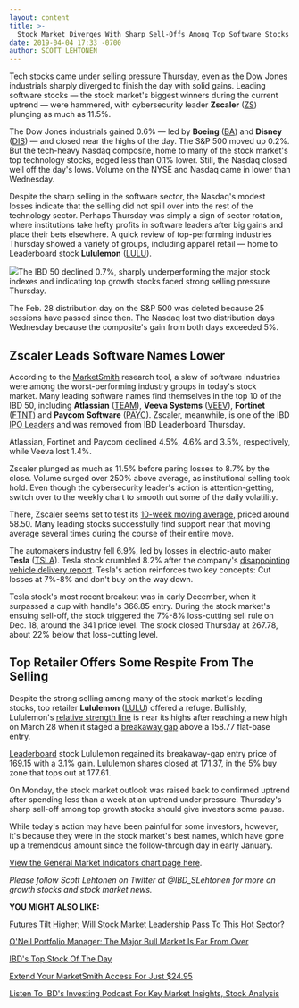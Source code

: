 ```yaml
---
layout: content
title: >-
  Stock Market Diverges With Sharp Sell-Offs Among Top Software Stocks
date: 2019-04-04 17:33 -0700
author: SCOTT LEHTONEN
---
```






Tech stocks came under selling pressure Thursday, even as the Dow Jones industrials sharply diverged to finish the day with solid gains. Leading software stocks — the stock market's biggest winners during the current uptrend — were hammered, with cybersecurity leader **Zscaler** ([ZS](https://research.investors.com/quote.aspx?symbol=ZS)) plunging as much as 11.5%.




The Dow Jones industrials gained 0.6% — led by **Boeing** ([BA](https://research.investors.com/quote.aspx?symbol=BA)) and **Disney** ([DIS](https://research.investors.com/quote.aspx?symbol=DIS)) — and closed near the highs of the day. The S&P 500 moved up 0.2%. But the tech-heavy Nasdaq composite, home to many of the stock market's top technology stocks, edged less than 0.1% lower. Still, the Nasdaq closed well off the day's lows. Volume on the NYSE and Nasdaq came in lower than Wednesday.


Despite the sharp selling in the software sector, the Nasdaq's modest losses indicate that the selling did not spill over into the rest of the technology sector. Perhaps Thursday was simply a sign of sector rotation, where institutions take hefty profits in software leaders after big gains and place their bets elsewhere. A quick review of top-performing industries Thursday showed a variety of groups, including apparel retail — home to Leaderboard stock **Lululemon** ([LULU](https://research.investors.com/quote.aspx?symbol=LULU)).


![](https://www.investors.com/wp-content/uploads/2019/04/MP040419-250x300.jpg)The IBD 50 declined 0.7%, sharply underperforming the major stock indexes and indicating top growth stocks faced strong selling pressure Thursday.


The Feb. 28 distribution day on the S&P 500 was deleted because 25 sessions have passed since then. The Nasdaq lost two distribution days Wednesday because the composite's gain from both days exceeded 5%.


Zscaler Leads Software Names Lower
----------------------------------


According to the [MarketSmith](https://marketsmith.investors.com/) research tool, a slew of software industries were among the worst-performing industry groups in today's stock market. Many leading software names find themselves in the top 10 of the IBD 50, including **Atlassian** ([TEAM](https://research.investors.com/quote.aspx?symbol=TEAM)), **Veeva Systems** ([VEEV](https://research.investors.com/quote.aspx?symbol=VEEV)), **Fortinet** ([FTNT](https://research.investors.com/quote.aspx?symbol=FTNT)) and **Paycom** **Software** ([PAYC](https://research.investors.com/quote.aspx?symbol=PAYC)). Zscaler, meanwhile, is one of the IBD [IPO Leaders](https://research.investors.com/stock-lists/ipo-leaders/) and was removed from IBD Leaderboard Thursday.


Atlassian, Fortinet and Paycom declined 4.5%, 4.6% and 3.5%, respectively, while Veeva lost 1.4%.


Zscaler plunged as much as 11.5% before paring losses to 8.7% by the close. Volume surged over 250% above average, as institutional selling took hold. Even though the cybersecurity leader's action is attention-getting, switch over to the weekly chart to smooth out some of the daily volatility.


There, Zscaler seems set to test its [10-week moving average,](https://www.investors.com/how-to-invest/investors-corner/how-to-buy-stocks-why-the-10-week-moving-average-offers-new-entry-points/) priced around 58.50. Many leading stocks successfully find support near that moving average several times during the course of their entire move.



The automakers industry fell 6.9%, led by losses in electric-auto maker **Tesla** ([TSLA](https://research.investors.com/quote.aspx?symbol=TSLA)). Tesla stock crumbled 8.2% after the company's [disappointing vehicle delivery report](https://www.investors.com/news/technology/tesla-stock-first-quarter-deliveries/). Tesla's action reinforces two key concepts: Cut losses at 7%-8% and don't buy on the way down.


Tesla stock's most recent breakout was in early December, when it surpassed a cup with handle's 366.85 entry. During the stock market's ensuing sell-off, the stock triggered the 7%-8% loss-cutting sell rule on Dec. 18, around the 341 price level. The stock closed Thursday at 267.78, about 22% below that loss-cutting level.



Top Retailer Offers Some Respite From The Selling
-------------------------------------------------


Despite the strong selling among many of the stock market's leading stocks, top retailer **Lululemon** ([LULU](https://research.investors.com/quote.aspx?symbol=LULU)) offered a refuge. Bullishly, Lululemon's [relative strength line](https://www.investors.com/how-to-invest/investors-corner/a-stock-breakout-specialty-tool-the-relative-strength-line/) is near its highs after reaching a new high on March 28 when it staged a [breakaway gap](https://www.investors.com/how-to-invest/investors-corner/breakaway-gap-the-art-of-the-breakout/) above a 158.77 flat-base entry.


[Leaderboard](https://leaderboard.investors.com//#/leaders/leadersnearabuypoint) stock Lululemon regained its breakaway-gap entry price of 169.15 with a 3.1% gain. Lululemon shares closed at 171.37, in the 5% buy zone that tops out at 177.61.


On Monday, the stock market outlook was raised back to confirmed uptrend after spending less than a week at an uptrend under pressure. Thursday's sharp sell-off among top growth stocks should give investors some pause.


While today's action may have been painful for some investors, however, it's because they were in the stock market's best names, which have gone up a tremendous amount since the follow-through day in early January.


[View the General Market Indicators chart page here](https://www.investors.com/wp-content/uploads/2019/04/IBD0404152503GMI2.pdf).


*Please follow Scott Lehtonen on Twitter at @IBD\_SLehtonen for more on growth stocks and stock market news.*


**YOU MIGHT ALSO LIKE:**


[Futures Tilt Higher; Will Stock Market Leadership Pass To This Hot Sector?](https://www.investors.com/market-trend/stock-market-today/dow-jones-futures-chip-stock-market-leaders-amd-broadcom-apple/)


[O'Neil Portfolio Manager: The Major Bull Market Is Far From Over](https://www.investors.com/how-to-invest/bull-market-far-from-over-expert/)


[IBD's Top Stock Of The Day](https://www.investors.com/research/ibd-stock-of-the-day/)


[Extend Your MarketSmith Access For Just $24.95](https://shop.investors.com/offer/splashresponsive.aspx?id=ms-4weeksfor2495&src=A00387A)


[Listen To IBD's Investing Podcast For Key Market Insights, Stock Analysis](https://www.investors.com/how-to-invest/investing-podcast-how-to-make-more-money-stock-market-top-stocks-stock-charts/)




